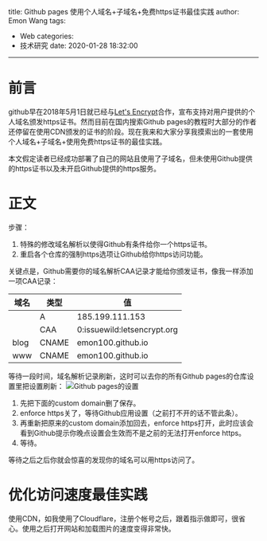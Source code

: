 title: Github pages 使用个人域名+子域名+免费https证书最佳实践
author: Emon Wang
tags:
  - Web
categories:
  - 技术研究
date: 2020-01-28 18:32:00
---
# 前言
github早在2018年5月1日就已经与[Let's Encrypt](https://letsencrypt.org/)合作，宣布支持对用户提供的个人域名颁发https证书。然而目前在国内搜索Github pages的教程时大部分的作者还停留在使用CDN颁发的证书的阶段。现在我来和大家分享我摸索出的一套使用个人域名+子域名+使用免费https证书的最佳实践。

本文假定读者已经成功部署了自己的网站且使用了子域名，但未使用Github提供的https证书以及未开启Github提供的https服务。


# 正文

步骤：
1. 特殊的修改域名解析以使得Github有条件给你一个https证书。
2. 重启各个仓库的强制https选项让Github给你https访问功能。

关键点是，Github需要你的域名解析CAA记录才能给你颁发证书，像我一样添加一项CAA记录：

|域名|类型 |值                |
|-  | -   |    -              |
|   |A	  | 185.199.111.153   |
|   |CAA  |0:issuewild:letsencrypt.org	|	
|blog|	CNAME|	emon100.github.io	|	
|www |	CNAME|	emon100.github.io|

等待一段时间，域名解析记录刷新，这时可以去你的所有Github pages的仓库设置里把设置刷新：
![Github pages的设置](../../../../img/paste/pasted-5.png)
1. 先把下面的custom domain删了保存。
2. enforce https关了，等待Github应用设置（之前打不开的话不管此条）。
3. 再重新把原来的custom domain添加回去，enforce https打开，此时应该会看到Github提示你晚点设置会生效而不是之前的无法打开enforce https。
4. 等待。

等待之后之后你就会惊喜的发现你的域名可以用https访问了。


# 优化访问速度最佳实践

使用CDN，如我使用了Cloudflare，注册个帐号之后，跟着指示做即可，很省心。使用之后打开网站和加载图片的速度变得非常快。